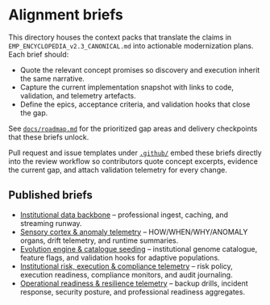 # Alignment briefs

This directory houses the context packs that translate the claims in `EMP_ENCYCLOPEDIA_v2.3_CANONICAL.md` into actionable modernization plans. Each brief should:

- Quote the relevant concept promises so discovery and execution inherit the same narrative.
- Capture the current implementation snapshot with links to code, validation, and telemetry artefacts.
- Define the epics, acceptance criteria, and validation hooks that close the gap.

See [`docs/roadmap.md`](../../roadmap.md) for the prioritized gap areas and delivery checkpoints that these briefs unlock.

Pull request and issue templates under [`.github/`](../../../.github) embed these briefs directly into the review workflow so contributors quote concept excerpts, evidence the current gap, and attach validation telemetry for every change.

## Published briefs

- [Institutional data backbone](institutional_data_backbone.md) – professional ingest, caching, and streaming runway.
- [Sensory cortex & anomaly telemetry](sensory_cortex.md) – HOW/WHEN/WHY/ANOMALY organs, drift telemetry, and runtime summaries.
- [Evolution engine & catalogue seeding](evolution_engine.md) – institutional genome catalogue, feature flags, and validation hooks for adaptive populations.
- [Institutional risk, execution & compliance telemetry](institutional_risk_compliance.md) – risk policy, execution readiness, compliance monitors, and audit journaling.
- [Operational readiness & resilience telemetry](operational_readiness.md) – backup drills, incident response, security posture, and professional readiness aggregates.
